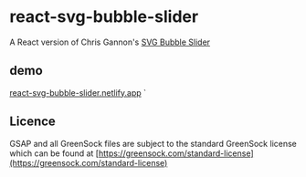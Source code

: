 # react-svg-bubble-slider

A React version of Chris Gannon's [SVG Bubble Slider](https://codepen.io/chrisgannon/pen/GZNgLw/)

## demo

[react-svg-bubble-slider.netlify.app](https://react-svg-bubble-slider.netlify.app/?path=/docs/intro--page)
`

## Licence

GSAP and all GreenSock files are subject to the standard GreenSock license which can be found at [https://greensock.com/standard-license](https://greensock.com/standard-license)
